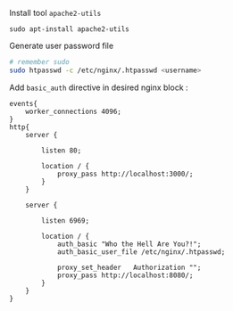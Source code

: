 Install tool `apache2-utils`
```
sudo apt-install apache2-utils
```

Generate user password file

``` bash
# remember sudo
sudo htpasswd -c /etc/nginx/.htpasswd <username>
```

Add `basic_auth` directive in desired nginx block :
```ngnix
events{
	worker_connections 4096;
}
http{
	server {

		listen 80;

		location / {
			proxy_pass http://localhost:3000/;
		}
	}

	server {

		listen 6969;

		location / {
			auth_basic "Who the Hell Are You?!";
			auth_basic_user_file /etc/nginx/.htpasswd;
			
			proxy_set_header   Authorization "";
			proxy_pass http://localhost:8080/;
		}
	}
}
```
